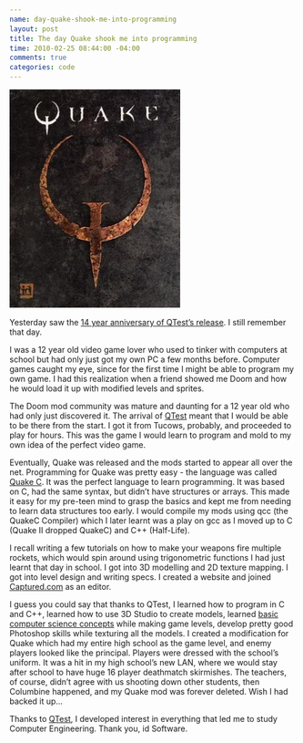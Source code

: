 ```yaml
--- 
name: day-quake-shook-me-into-programming
layout: post
title: The day Quake shook me into programming
time: 2010-02-25 08:44:00 -04:00
comments: true
categories: code
---
```

[![](3835484-5905637-thumbnail.jpg)](post-images%2Fquake.jpg)

Yesterday saw the [14 year anniversary of QTest’s release](http://bethblog.com/index.php/2010/02/24/the-day-quake-shook-the-gaming-world-carmack-et-al-share-their-qtest-memories/). I still remember that day.

I was a 12 year old video game lover who used to tinker with computers at school but had only just got my own PC a few months before. Computer games caught my eye, since for the first time I might be able to program my own game. I had this realization when a friend showed me Doom and how he would load it up with modified levels and sprites.

The Doom mod community was mature and daunting for a 12 year old who had only just discovered it. The arrival of [QTest](http://quake.wikia.com/wiki/Qtest) meant that I would be able to be there from the start. I got it from Tucows, probably, and proceeded to play for hours. This was the game I would learn to program and mold to my own idea of the perfect video game.

Eventually, Quake was released and the mods started to appear all over the net. Programming for Quake was pretty easy - the language was called [Quake C](http://planetquake.gamespy.com/captured). It was the perfect language to learn programming. It was based on C, had the same syntax, but didn’t have structures or arrays. This made it easy for my pre-teen mind to grasp the basics and kept me from needing to learn data structures too early. I would compile my mods using qcc (the QuakeC Compiler) which I later learnt was a play on gcc as I moved up to C (Quake II dropped QuakeC) and C++ (Half-Life).

I recall writing a few tutorials on how to make your weapons fire multiple rockets, which would spin around using trigonometric functions I had just learnt that day in school. I got into 3D modelling and 2D texture mapping. I got into level design and writing specs. I created a website and joined [Captured.com](http://planetquake.gamespy.com/captured) as an editor. 

I guess you could say that thanks to QTest, I learned how to program in C and C++, learned how to use 3D Studio to create models, learned [basic computer science concepts](http://en.wikipedia.org/wiki/Binary_space_partitioning) while making game levels, develop pretty good Photoshop skills while texturing all the models. I created a modification for Quake which had my entire high school as the game level, and enemy players looked like the principal. Players were dressed with the school’s uniform. It was a hit in my high school’s new LAN, where we would stay after school to have huge 16 player deathmatch skirmishes. The teachers, of course, didn’t agree with us shooting down other students, then Columbine happened, and my Quake mod was forever deleted. Wish I had backed it up…

Thanks to [QTest](http://www.fileshack.com/file.x/17307/Quake+Deathmatch+Test+%28QTest%29), I developed interest in everything that led me to study Computer Engineering. Thank you, id Software.